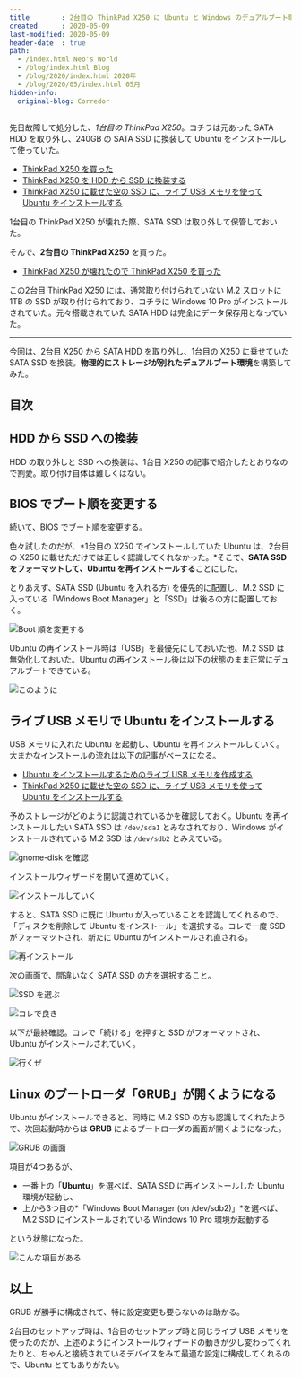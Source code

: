 ```yaml
---
title        : 2台目の ThinkPad X250 に Ubuntu と Windows のデュアルブート環境を作る
created      : 2020-05-09
last-modified: 2020-05-09
header-date  : true
path:
  - /index.html Neo's World
  - /blog/index.html Blog
  - /blog/2020/index.html 2020年
  - /blog/2020/05/index.html 05月
hidden-info:
  original-blog: Corredor
---
```


先日故障して処分した、*1台目の ThinkPad X250*。コチラは元あった SATA HDD を取り外し、240GB の SATA SSD に換装して Ubuntu をインストールして使っていた。

- [ThinkPad X250 を買った](/blog/2020/02/20-02.html)
- [ThinkPad X250 を HDD から SSD に換装する](/blog/2020/03/17-02.html)
- [ThinkPad X250 に載せた空の SSD に、ライブ USB メモリを使って Ubuntu をインストールする](/blog/2020/03/19-02.html)

1台目の ThinkPad X250 が壊れた際、SATA SSD は取り外して保管しておいた。

そんで、**2台目の ThinkPad X250** を買った。

- [ThinkPad X250 が壊れたので ThinkPad X250 を買った](/blog/2020/04/04-01.html)

この2台目 ThinkPad X250 には、通常取り付けられていない M.2 スロットに 1TB の SSD が取り付けられており、コチラに Windows 10 Pro がインストールされていた。元々搭載されていた SATA HDD は完全にデータ保存用となっていた。

---

今回は、2台目 X250 から SATA HDD を取り外し、1台目の X250 に乗せていた SATA SSD を換装。**物理的にストレージが別れたデュアルブート環境**を構築してみた。

## 目次

## HDD から SSD への換装

HDD の取り外しと SSD への換装は、1台目 X250 の記事で紹介したとおりなので割愛。取り付け自体は難しくはない。

## BIOS でブート順を変更する

続いて、BIOS でブート順を変更する。

色々試したのだが、*1台目の X250 でインストールしていた Ubuntu は、2台目の X250 に載せただけでは正しく認識してくれなかった。*そこで、**SATA SSD をフォーマットして、Ubuntu を再インストールする**ことにした。

とりあえず、SATA SSD (Ubuntu を入れる方) を優先的に配置し、M.2 SSD に入っている「Windows Boot Manager」と「SSD」は後ろの方に配置しておく。

![Boot 順を変更する](09-02-07.jpg)

Ubuntu の再インストール時は「USB」を最優先にしておいた他、M.2 SSD は無効化しておいた。Ubuntu の再インストール後は以下の状態のまま正常にデュアルブートできている。

![このように](09-02-08.jpg)

## ライブ USB メモリで Ubuntu をインストールする

USB メモリに入れた Ubuntu を起動し、Ubuntu を再インストールしていく。大まかなインストールの流れは以下の記事がベースになる。

- [Ubuntu をインストールするためのライブ USB メモリを作成する](/blog/2020/03/18-02.html)
- [ThinkPad X250 に載せた空の SSD に、ライブ USB メモリを使って Ubuntu をインストールする](/blog/2020/03/19-02.html)

予めストレージがどのように認識されているかを確認しておく。Ubuntu を再インストールしたい SATA SSD は `/dev/sda1` とみなされており、Windows がインストールされている M.2 SSD は `/dev/sdb2` とみえている。

![gnome-disk を確認](09-02-01.jpg)

インストールウィザードを開いて進めていく。

![インストールしていく](09-02-02.jpg)

すると、SATA SSD に既に Ubuntu が入っていることを認識してくれるので、「ディスクを削除して Ubuntu をインストール」を選択する。コレで一度 SSD がフォーマットされ、新たに Ubuntu がインストールされ直される。

![再インストール](09-02-03.jpg)

次の画面で、間違いなく SATA SSD の方を選択すること。

![SSD を選ぶ](09-02-04.jpg)

![コレで良き](09-02-05.jpg)

以下が最終確認。コレで「続ける」を押すと SSD がフォーマットされ、Ubuntu がインストールされていく。

![行くぜ](09-02-06.jpg)

## Linux のブートローダ「GRUB」が開くようになる

Ubuntu がインストールできると、同時に M.2 SSD の方も認識してくれたようで、次回起動時からは **GRUB** によるブートローダの画面が開くようになった。

![GRUB の画面](/blog/2020/04/04-01-08.jpg)

項目が4つあるが、

- 一番上の「**Ubuntu**」を選べば、SATA SSD に再インストールした Ubuntu 環境が起動し、
- 上から3つ目の*「Windows Boot Manager (on /dev/sdb2)」*を選べば、M.2 SSD にインストールされている Windows 10 Pro 環境が起動する

という状態になった。

![こんな項目がある](/blog/2020/04/04-01-09.jpg)

## 以上

GRUB が勝手に構成されて、特に設定変更も要らないのは助かる。

2台目のセットアップ時は、1台目のセットアップ時と同じライブ USB メモリを使ったのだが、上述のようにインストールウィザードの動きが少し変わってくれたりと、ちゃんと接続されているデバイスをみて最適な設定に構成してくれるので、Ubuntu とてもありがたい。
